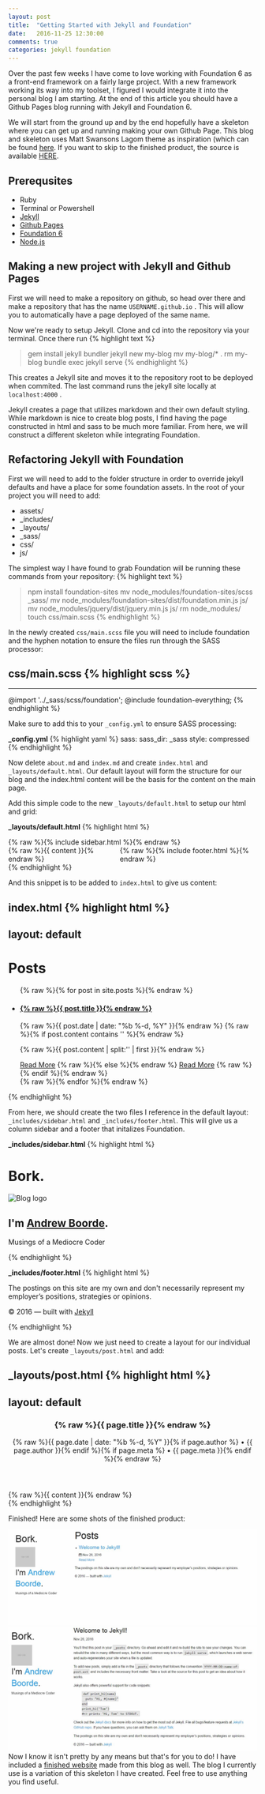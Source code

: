 ```yaml
---
layout: post
title:  "Getting Started with Jekyll and Foundation"
date:   2016-11-25 12:30:00
comments: true
categories: jekyll foundation
---
```


Over the past few weeks I have come to love working with Foundation 6 as a front-end framework 
on a fairly large project. With a new framework working its way into my toolset, I figured I 
would integrate it into the personal blog I am starting. At the end of this article you should
have a Github Pages blog running with Jekyll and Foundation 6.
<!-- more -->

We will start from the ground up and by the end hopefully have a skeleton where you can get up 
and running making your own Github Page. This blog and skeleton uses Matt Swansons Lagom theme 
as inspiration (which can be found [here][lagom-link]. If you want to skip to the finished product, 
the source is available [HERE][source-link].



## Prerequsites

* Ruby
* Terminal or Powershell
* [Jekyll][jekyll-link]
* [Github Pages][github-pages-link]
* [Foundation 6][foundation-link]
* [Node.js][node-link]

## Making a new project with Jekyll and Github Pages

First we will need to make a repository on github, so head over there and make a repository that 
has the name `USERNAME.github.io` . This will allow you to automatically have a page deployed of the same name. 

Now we're ready to setup Jekyll. Clone and cd into the repository via your terminal. Once there run
{% highlight text %}
> gem install jekyll bundler
> jekyll new my-blog
> mv my-blog/* .
> rm my-blog
> bundle exec jekyll serve
{% endhighlight %}

This creates a Jekyll site and moves it to the repository root to be deployed when commited. 
The last command runs the jekyll site locally at `localhost:4000` .

Jekyll creates a page that utilizes markdown and their own default styling. While markdown is 
nice to create blog posts, I find having the page constructed in html and sass to be much more 
familiar. From here, we will construct a different skeleton while integrating Foundation.

## Refactoring Jekyll with Foundation

First we will need to add to the folder structure in order to override jekyll defaults and have 
a place for some foundation assets. In the root of your project you will need to add:
* assets/
* _includes/
* _layouts/
* _sass/
* css/
* js/

The simplest way I have found to grab Foundation will be running these commands from your repository:
{% highlight text %}
> npm install foundation-sites
> mv node_modules/foundation-sites/scss _sass/
> mv node_modules/foundation-sites/dist/foundation.min.js js/
> mv node_modules/jquery/dist/jquery.min.js js/
> rm node_modules/
> touch css/main.scss
{% endhighlight %}

In the newly created `css/main.scss` file you will need to include foundation and the 
hyphen notation to ensure the files run through the SASS processor: 

**css/main.scss**
{% highlight scss %}
---
---

@import '../_sass/scss/foundation';
@include foundation-everything;
{% endhighlight %}

Make sure to add this to your `_config.yml` to ensure SASS processing:

**_config.yml**
{% highlight yaml %}
sass:
   sass_dir: _sass
   style: compressed
{% endhighlight %}

Now delete `about.md` and `index.md` and create `index.html` and `_layouts/default.html`. 
Our default layout will form the structure for our blog and the index.html content will be 
the basis for the content on the main page. 

Add this simple code to the new `_layouts/default.html` to setup our html and grid: 

**_layouts/default.html**
{% highlight html %}
<!DOCTYPE html>
<html>
  <head>
    <meta charset="utf-8">
    <meta name="viewport" content="width=device-width initial-scale=1" />
    <meta http-equiv="X-UA-Compatible" content="IE=edge">
    <title>{% raw %}{% if page.title %}{{ page.title }}{% else %}{{ site.title }}{% endif %}{% endraw %}</title>
    <meta name="description" content="{% raw %}{{ site.description }}{% endraw %}">
    <script type="text/javascript" src="/js/jquery.min.js"></script>
    <script src="https://use.fontawesome.com/22c6262fac.js"></script>
    <link rel="stylesheet" href="{% raw %}{{ "/css/main.css" | prepend: site.baseurl }}{% endraw %}">
    <link rel="canonical" href="{% raw %}{{ page.url | replace:'index.html','' | prepend: site.baseurl | prepend: site.url }}{% endraw %}">
  </head>
  <body>
    <div class="row">
      <div class="medium-3 show-for-medium columns" data-sticky-container>
        <div data-sticky data-margin-top="1">
          <div>
            {% raw %}{% include sidebar.html %}{% endraw %}
          </div>
        </div>
      </div>
      <div class="medium-9 columns">
        <main>
          {% raw %}{{ content }}{% endraw %}
        </main>
        {% raw %}{% include footer.html %}{% endraw %}
      </div>
    </div>
  </body>
</html>
{% endhighlight %}

And this snippet is to be added to `index.html` to give us content:

**index.html**
{% highlight html %}
---
layout: default
--
<div>
  <h1>Posts</h1>
  <ul>
    {% raw %}{% for post in site.posts %}{% endraw %}
      <li>  
        <h4>
          <a href="{% raw %}{{ post.url | prepend: site.baseurl }}{% endraw %}">{% raw %}{{ post.title }}{% endraw %}</a>
        </h4>
        <i class="fa fa-calendar" aria-hidden="true"></i>
        <span>{% raw %}{{ post.date | date: "%b %-d, %Y" }}{% endraw %}</span>
        {% raw %}{% if post.content contains '<!-- more -->' %}{% endraw %}
          <p>
            {% raw %}{{ post.content | split:'<!-- more -->' | first }}{% endraw %}
          </p>
          <a href="{% raw %}{{ post.url }}{% endraw %}"class="post-list__button">Read More</a>
        {% raw %}{% else %}{% endraw %}
          <a href="{% raw %}{{ post.url }}{% endraw %}"class="post-list__button">Read More</a>
        {% raw %}{% endif %}{% endraw %}
      </li>
    {% raw %}{% endfor %}{% endraw %}
  </ul>
</div>
{% endhighlight %}

From here, we should create the two files I reference in the default layout: 
`_includes/sidebar.html` and `_includes/footer.html`. This will give us 
a column sidebar and a footer that initalizes Foundation.

**_includes/sidebar.html**
{% highlight html %}
<h1>Bork.</h1>
<img src="http://placehold.it/100x100" id="logo" alt="Blog logo"/>
<h2>I'm <a href="/">Andrew Boorde</a>.</h2>
<p>Musings of a Mediocre Coder</p>
{% endhighlight %} 

**_includes/footer.html**
{% highlight html %}
<div>
  <p>
    The postings on this site are my own and don't necessarily represent my 
    employer’s positions, strategies or opinions.
  </p>
  <p>
    © 2016 &mdash; built with <a href="http://jekyllrb.com/">Jekyll</a>
  </p>
  <script src="/js/foundation.min.js"></script>
  <script>
    $(document).foundation();
  </script>
</div>
{% endhighlight %} 

We are almost done! Now we just need to create a layout for our 
individual posts. Let's create `_layouts/post.html` and add:

**_layouts/post.html**
{% highlight html %}
---
layout: default
---
<div>
  <header>
    <h3>{% raw %}{{ page.title }}{% endraw %}</h3>
    <a href="/" class="hide-for-medium">
      <i class="home fa fa-home"></i>
    </a>
    <p>
      {% raw %}{{ page.date | date: "%b %-d, %Y" }}{% if page.author %} • 
      {{ page.author }}{% endif %}{% if page.meta %} • 
      {{ page.meta }}{% endif %}{% endraw %}
    </p>
  </header>

  <article>
    {% raw %}{{ content }}{% endraw %}
  </article>
</div>
{% endhighlight %}

Finished! Here are some shots of the finished product: 
 
![alt text](/assets/getting-started-jekyll-foundation/finishHome.JPG "finished home page")
![alt text](/assets/getting-started-jekyll-foundation/finishPost.JPG "finihsed post page")
Now I know it isn't pretty by any means but that's for you 
to do! I have included a [finished website][aboorde-link] made from this blog as well. 
The blog I currently use is a variation of this skeleton I have created. Feel free to use 
anything you find useful.

[jekyll-link]: https://jekyllrb.com/
[github-pages-link]: https://pages.github.com/
[foundation-link]: http://foundation.zurb.com/sites.html
[source-link]: https://github.com/aboorde/aboorde.github.io
[node-link]: https://nodejs.org/en/
[lagom-link]: https://github.com/swanson/lagom
[aboorde-link]: https://aboorde.github.io/
